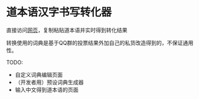 # 道本语汉字书写转化器

直接访问[网页](https://mauritiuschief.github.io/toki_hanzi/convertor.html)，复制粘贴道本语并实时得到转化结果

转换使用的词典是基于QQ群的投票结果外加自己的私货改造得到的，不保证通用性。

TODO:

* 自定义词典编辑页面
* （开发者用）预设词典生成器
* 输入中文得到道本语的页面
